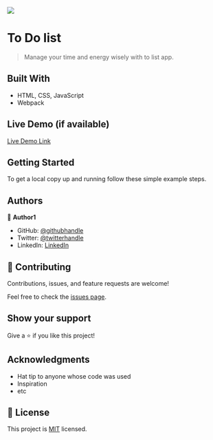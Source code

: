![](https://img.shields.io/badge/Microverse-blueviolet)

# To Do list

> Manage your time and energy wisely with to list app.


## Built With

- HTML, CSS, JavaScript
- Webpack

## Live Demo (if available)

[Live Demo Link](https://livedemo.com)


## Getting Started


To get a local copy up and running follow these simple example steps.



## Authors

👤 **Author1**

- GitHub: [@githubhandle](https://github.com/githubhandle)
- Twitter: [@twitterhandle](https://twitter.com/twitterhandle)
- LinkedIn: [LinkedIn](https://linkedin.com/in/linkedinhandle)

## 🤝 Contributing

Contributions, issues, and feature requests are welcome!

Feel free to check the [issues page](../../issues/).

## Show your support

Give a ⭐️ if you like this project!

## Acknowledgments

- Hat tip to anyone whose code was used
- Inspiration
- etc

## 📝 License

This project is [MIT](./LICENSE) licensed.
